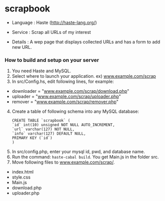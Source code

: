 # scrapbook

- Language : Haste (http://haste-lang.org/)

- Service  : Scrap all URLs of my interest

- Details  : A wep page that displays collected URLs and has a form to add new URL.

### How to build and setup on your server
1. You need Haste and MySQL.
2. Select where to launch your application. ex) www.example.com/scrap
3. In src/Config.hs, edit following lines, for example:
  - downloader = "www.example.com/scrap/download.php"
  - uploader = "www.example.com/scrap/uploader.php"
  - remover = "www.example.com/scrap/remover.php"
4. Create a table of following schema into any MySQL database:
    ```
    CREATE TABLE `scrapbook` (
    `id` int(10) unsigned NOT NULL AUTO_INCREMENT,
    `url` varchar(127) NOT NULL,
    `info` varchar(127) DEFAULT NULL,
    PRIMARY KEY (`id`)
    )
	```
5. In src/config.php, enter your mysql id, pwd, and database name.
6. Run the command: `haste-cabal build`. You get Main.js in the folder src.
7. Move following files to www.example.com/scrap/.
  - index.html
  - style.css
  - Main.js
  - download.php
  - uploader.php
